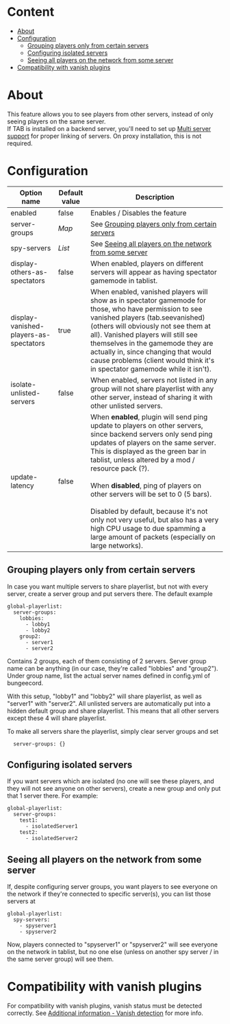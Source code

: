 # Content
* [About](#about)
* [Configuration](#configuration)
  * [Grouping players only from certain servers](#grouping-players-only-from-certain-servers)
  * [Configuring isolated servers](#configuring-isolated-servers)
  * [Seeing all players on the network from some server](#seeing-all-players-on-the-network-from-some-server)
* [Compatibility with vanish plugins](#compatibility-with-vanish-plugins)

# About
This feature allows you to see players from other servers, instead of only seeing players on the same server.  
If TAB is installed on a backend server, you'll need to set up [Multi server support](https://github.com/NEZNAMY/TAB/wiki/Feature-info:-Multi-server-support) for proper linking of servers. On proxy installation, this is not required.

# Configuration
| Option name                            | Default value | Description                                                                                                                                                                                                                                                                                                                                                                                                                                                                                                                            |
|----------------------------------------|---------------|----------------------------------------------------------------------------------------------------------------------------------------------------------------------------------------------------------------------------------------------------------------------------------------------------------------------------------------------------------------------------------------------------------------------------------------------------------------------------------------------------------------------------------------|
| enabled                                | false         | Enables / Disables the feature                                                                                                                                                                                                                                                                                                                                                                                                                                                                                                         |
| server-groups                          | *Map*         | See [Grouping players only from certain servers](#grouping-players-only-from-certain-servers)                                                                                                                                                                                                                                                                                                                                                                                                                                          |
| spy-servers                            | *List*        | See [Seeing all players on the network from some server](#seeing-all-players-on-the-network-from-some-server)                                                                                                                                                                                                                                                                                                                                                                                                                          |
| display-others-as-spectators           | false         | When enabled, players on different servers will appear as having spectator gamemode in tablist.                                                                                                                                                                                                                                                                                                                                                                                                                                        |
| display-vanished-players-as-spectators | true          | When enabled, vanished players will show as in spectator gamemode for those, who have permission to see vanished players (tab.seevanished) (others will obviously not see them at all). Vanished players will still see themselves in the gamemode they are actually in, since changing that would cause problems (client would think it's in spectator gamemode while it isn't).                                                                                                                                                      |
| isolate-unlisted-servers               | false         | When enabled, servers not listed in any group will not share playerlist with any other server, instead of sharing it with other unlisted servers.                                                                                                                                                                                                                                                                                                                                                                                      |
| update-latency                         | false         | When **enabled**, plugin will send ping update to players on other servers, since backend servers only send ping updates of players on the same server. This is displayed as the green bar in tablist, unless altered by a mod / resource pack (?). <br /> <br />When **disabled**, ping of players on other servers will be set to 0 (5 bars).  <br /> <br />Disabled by default, because it's not only not very useful, but also has a very high CPU usage to due spamming a large amount of packets (especially on large networks). |

## Grouping players only from certain servers
In case you want multiple servers to share playerlist,
but not with every server, create a server group and put servers there.
The default example
```
global-playerlist:
  server-groups:
    lobbies:
      - lobby1
      - lobby2
    group2:
      - server1
      - server2
```
Contains 2 groups, each of them consisting of 2 servers.
Server group name can be anything (in our case, they're called "lobbies" and "group2").
Under group name, list the actual server names defined in config.yml of bungeecord.

With this setup, "lobby1" and "lobby2" will share playerlist, as well as "server1" with "server2". All unlisted servers are automatically put into a hidden default group and share playerlist. This means that all other servers except these 4 will share playerlist.

To make all servers share the playerlist, simply clear server groups and set
```
  server-groups: {}
```

## Configuring isolated servers
If you want servers which are isolated (no one will see these players, and they will not see anyone on other servers),
create a new group and only put that 1 server there.
For example:
```
global-playerlist:
  server-groups:
    test1:
      - isolatedServer1
    test2:
      - isolatedServer2
```

## Seeing all players on the network from some server
If, despite configuring server groups,
you want players to see everyone on the network if they're connected to specific server(s),
you can list those servers at
```
global-playerlist:
  spy-servers:
    - spyserver1
    - spyserver2
```
Now, players connected to "spyserver1" or "spyserver2" will see everyone on the network in tablist, but no one else (unless on another spy server / in the same server group) will see them.

# Compatibility with vanish plugins
For compatibility with vanish plugins, vanish status must be detected correctly. See [Additional information - Vanish detection](https://github.com/NEZNAMY/TAB/wiki/Additional-information#vanish-detection) for more info.